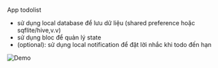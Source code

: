 App todolist
+ sử dụng local database để lưu dữ liệu (shared preference hoặc sqflite/hive,v.v)
+ sử dụng bloc để quản lý state
+ (optional): sử dụng local notification để đặt lời nhắc khi todo đến hạn

![Demo](Screen_Recording_20231108-144707.gif)